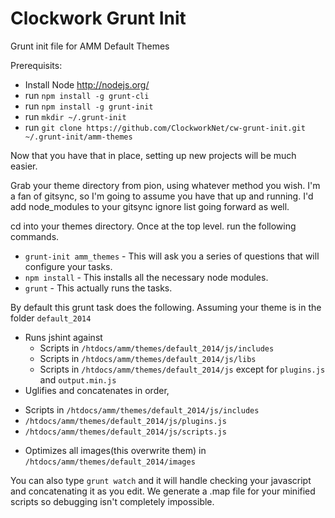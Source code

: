 Clockwork Grunt Init
=============

Grunt init file for AMM Default Themes

Prerequisits:

* Install Node http://nodejs.org/
* run `npm install -g grunt-cli`
* run `npm install -g grunt-init`
* run `mkdir ~/.grunt-init`
* run `git clone https://github.com/ClockworkNet/cw-grunt-init.git ~/.grunt-init/amm-themes`

Now that you have that in place, setting up new projects will be much easier. 

Grab your theme directory from pion, using whatever method you wish. I'm a fan of gitsync, so I'm going to assume you have that up and running. I'd add node_modules to your gitsync ignore list going forward as well. 

cd into your themes directory. Once at the top level. run the following commands. 

 * `grunt-init amm_themes` - This will ask you a series of questions that will configure your tasks. 
 * `npm install` - This installs all the necessary node modules. 
 * `grunt` - This actually runs the tasks. 
 
By default this grunt task does the following. Assuming your theme is in the folder `default_2014`

 * Runs jshint against 
    - Scripts in `/htdocs/amm/themes/default_2014/js/includes`
    - Scripts in `/htdocs/amm/themes/default_2014/js/libs`
    - Scripts in `/htdocs/amm/themes/default_2014/js` except for `plugins.js` and `output.min.js`
 * Uglifies and concatenates in order, 
  - Scripts in `/htdocs/amm/themes/default_2014/js/includes`
  - `/htdocs/amm/themes/default_2014/js/plugins.js`
  - `/htdocs/amm/themes/default_2014/js/scripts.js`
 * Optimizes all images(this overwrite them) in  `/htdocs/amm/themes/default_2014/images`
  
You can also type `grunt watch` and it will handle checking your javascript and concatenating it as you edit. We generate a .map file for your minified scripts so debugging isn't completely impossible. 